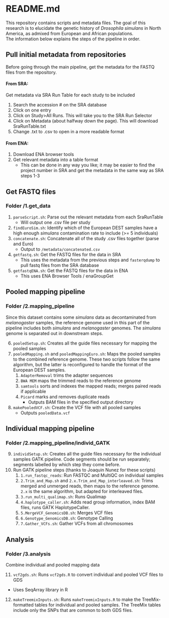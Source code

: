 # README.md

This repository contains scripts and metadata files. The goal
of this research is to elucidate the genetic history of _Drosophila simulans_
in North America, as admixed from European and African populations.
<br>
The information below explains the steps of the pipeline in order.

## Pull initial metadata from repositories
Before going through the main pipeline, get the metadata for the FASTQ files
from the repository.
#### From SRA:
Get metadata via SRA Run Table for each study to be included
1. Search the accession # on the SRA database
2. Click on one entry
3. Click on Study>All Runs. This will take you to the SRA Run Selector
4. Click on Metadata (about halfway down the page). This will download SraRunTable.txt
5. Change .txt to .csv to open in a more readable format

#### From ENA:
1. Download ENA browser tools
2. Get relevant metadata into a table format
   - This can be done in any way you like; it may be easier to find the project number in SRA and get the metadata in the same way as SRA steps 1-3

## Get FASTQ files
### Folder /1.get_data

1. `parseScript.sh`: Parse out the relevant metadata from each SraRunTable
   - Will output one .csv file per study
2. `findEuroSim.sh`: Identify which of the European DEST samples have a high enough _simulans_ contamination rate to include (>= 5 individuals)
3. `concatenate.sh`: Concatenate all of the study .csv files together (parse and Euro)
   - Output to `/metadata/concatenated.csv`
4. `getfastq.sh`: Get the FASTQ files for the data in SRA
   - This uses the metadata from the previous steps and `fasterqdump` to pull fastq files from the SRA database
5. `getfastqENA.sh`: Get the FASTQ files for the data in ENA
   - This uses ENA Browser Tools / enaGroupGet

## Pooled mapping pipeline
### Folder /2.mapping_pipeline
Since this dataset contains some _simulans_ data as decontaminated from _melanogaster_ samples, the reference genome used in this part of the pipeline includes both _simulans_ and _melanogaster_ genomes. The _simulans_ genome is separated out in downstream steps.

6. `pooledSetup.sh`: Creates all the guide files necessary for mapping the pooled samples
7. `pooledMapping.sh` and `pooledMappingEuro.sh`: Maps the pooled samples to the combined reference genome. These two scripts follow the same algorithm, but the latter is reconfigured to handle the format of the European DEST samples.
   1. `AdapterRemoval` trims the adapter sequences
   2. `BWA MEM` maps the trimmed reads to the reference genome
   3. `samtools` sorts and indexes the mapped reads; merges paired reads if applicable
   4. `Picard` marks and removes duplicate reads
      - Outputs BAM files in the specified output directory
8. `makePooledVCF.sh`: Create the VCF file with all pooled samples
   - Outputs `pooledData.vcf`

## Individual mapping pipeline
### Folder /2.mapping_pipeline/individ_GATK

9. `individSetup.sh`: Creates all the guide files necessary for the individual samples GATK pipeline. Code segments should be run separately; segments labelled by which step they come before.
10. Run GATK pipeline steps (thanks to Joaquin Nunez for these scripts)
    1. `1.run_fastqc_reads`: Run FASTQC and MultiQC on individual samples
    2. `2.Trim_and_Map.sh` and `2.x.Trim_and_Map_interleaved.sh`: Trims merged and unmerged reads, then maps to the reference genome. `2.x` is the same algorithm, but adapted for interleaved files.
    3. `3.run_multi_qualimap.sh`: Runs Qualimap
    4. `4.haplotype_caller.sh`: Adds read group information, index BAM files, runs GATK HaplotypeCaller.
    5. `5.MergeVCF_GenomicsDB.sh`: Merges VCF files
    6. `6.Genotype_GenomicsDB.sh`: Genotype Calling
    7. `7.Gather_VCFs.sh`: Gather VCFs from all chromosomes

## Analysis
### Folder /3.analysis
Combine individual and pooled mapping data

11. `vcf2gds.sh`: Runs `vcf2gds.R` to convert individual and pooled VCF files to GDS
   - Uses SeqArray library in R
12. `makeTreemixInputs.sh`: Runs `makeTreemixInputs.R` to make the TreeMix-formatted tables for individual and pooled samples. The TreeMix tables include only the SNPs that are common to both GDS files.
